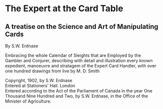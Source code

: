 # The Expert at the Card Table

## A treatise on the Science and Art of Manipulating Cards

By S.W. Erdnase

Embracing the whole Calendar of Sleights that are Employed by the Gambler and Conjurer, describing with detail and illustration every known expedient, manoeuvre and stratagem of the Expert Card Handler, with over one hundred drawings from live by M. D. Smith

Copyright, 1902, by S.W. Erdnase  
Entered at Stationers' Hall. London  
Entered according to the Act of the Parliament of Canada in the year One Thousand Nine Hundred and Two, by S.W. Erdnase, in the Office of the Minister of Agriculture.  
  
  


